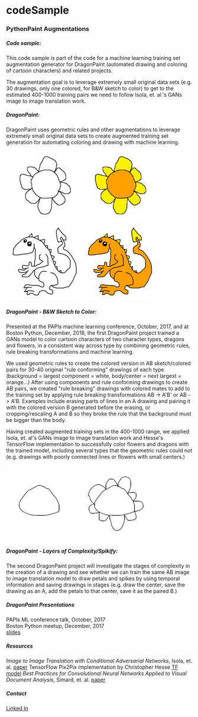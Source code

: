 # codeSample 
### PythonPaint Augmentations

##### Code sample:
This code sample is part of the code for a machine learning training set augmentation generator for DragonPaint (automated drawing and coloring of cartoon characters) and related projects.

The augmentation goal is to leverage extremely small original data sets (e.g. 30 drawings, only one colored, for B&W sketch to color) to get to the estimated 400-1000 training pairs we need to follow Isola, et. al.'s GANs image to image translation work. 

##### DragonPaint: 
DragonPaint uses geometric rules and other augmentations to leverage extremely small original data sets to create augmented training set generation for automating coloring and drawing with machine learning. 

![flower](./Flower200x200.bmp)
![flower colored](./FlowerColor200x200.bmp)
![dragon](./Dragon200x200.bmp)
![dragon colored](./DragonColor200x200.bmp)

##### DragonPaint - B&W Sketch to Color:
Presented at the PAPIs machine learning conference, October, 2017, and at Boston Python, December, 2018, the first DragonPaint project trained a GANs model to color cartoon characters of two character types, dragons and flowers, in a consistent way across type by combining geometric rules, rule breaking transformations and machine learning. 

We used geometric rules to create the colored version in AB sketch/colored pairs for 30-40 original "rule conforming" drawings of each type (background = largest component = white, body/center = next largest = orange...) After using components and rule conforming drawings to create AB pairs, we created "rule breaking" drawings with colored mates to add to the training set by applying rule breaking transformations AB -> A'B' or AB -> A'B. Examples include erasing parts of lines in an A drawing and pairing it with the colored version B generated before the erasing, or cropping/rescaling A and B so they broke the rule that the background must be bigger than the body. 

Having created augmented training sets in the 400-1000 range, we applied Isola, et. al's GANs image to image translation work and Hesse's TensorFlow implementation to successfully color flowers and dragons with the trained model, including several types that the geometric rules could not (e.g. drawings with poorly connected lines or flowers with small centers.)

![flower center](./FlowerPCenter200x200.bmp)
![flower with petals](./FlowerPPetal200x200.bmp)

##### DragonPaint - Layers of Complexity/Spikify:
The second DragonPaint project will investigate the stages of complexity in the creation of a drawing and see whether we can train the same AB image to image translation model to draw petals and spikes by using temporal information and saving drawings in stages (e.g. draw the center, save the drawing as an A, add the petals to that center, save it as the paired B.)

##### DragonPaint Presentations
PAPIs ML conference talk, October, 2017  
Boston Python meetup, December, 2017  
[slides](https://drive.google.com/open?id=1XtB26GEqcZI-nPldiM92hiByG1SH0-X1)

##### Resources
*Image to Image Translation with Conditional Adversarial Networks*, Isola, et. al. [paper](https://arxiv.org/abs/1611.07004)
TensorFlow Pix2Pix implementation by Christopher Hesse [TF model](https://github.com/affinelayer/pix2pix-tensorflow)
*Best Practices for Convolutional Neural Networks Applied to Visual Document Analysis*, Simard, et. al. [paper](https://www.microsoft.com/en-us/research/publication/best-practices-for-convolutional-neural-networks-applied-to-visual-document-analysis/)

##### Contact
[Linked In](https://www.linkedin.com/in/kgretchengreene/)
